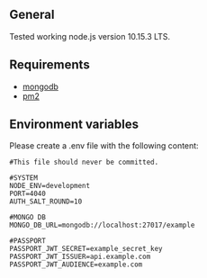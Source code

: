 ## General

Tested working node.js version 10.15.3 LTS. 

## Requirements

* [mongodb](https://www.mongodb.com)
* [pm2](https://yarnpkg.com)

## Environment variables

Please create a .env file with the following content:

```
#This file should never be committed.

#SYSTEM
NODE_ENV=development
PORT=4040
AUTH_SALT_ROUND=10

#MONGO DB
MONGO_DB_URL=mongodb://localhost:27017/example

#PASSPORT
PASSPORT_JWT_SECRET=example_secret_key
PASSPORT_JWT_ISSUER=api.example.com
PASSPORT_JWT_AUDIENCE=example.com
```